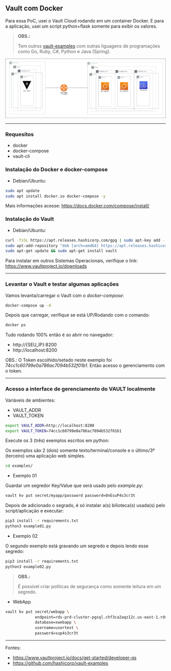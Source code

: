 ## Vault com Docker

Para essa PoC, usei o Vault Cloud rodando em um container Docker. E para a aplicação, usei um script python+flask somente para exibir os valores.


>**OBS.:**
>
>Tem outros [vault-examples](https://github.com/hashicorp/vault-examples) com outras liguagens de programações como Go, Ruby, C#, Python e Java (Spring).


![Vault com VPC-Perring](https://github.com/roanfranklin/docker-vault/raw/main/imagens/Vault-Cloud.jpg)


---

### Requesitos

- docker
- docker-compose
- vault-cli

### Instalação do Docker e docker-compose

- Debian/Ubuntu:

```bash
sudo apt update
sudo apt install docker.io docker-compose -y
```

Mais informações acesse: https://docs.docker.com/compose/install/

### Instalação do Vault

- Debian/Ubuntu:
```bash
curl -fsSL https://apt.releases.hashicorp.com/gpg | sudo apt-key add -
sudo apt-add-repository "deb [arch=amd64] https://apt.releases.hashicorp.com $(lsb_release -cs) main"
sudo apt-get update && sudo apt-get install vault
```

Para instalar em outros Sistemas Operacionais, verifique o link: https://www.vaultproject.io/downloads

---

### Levantar o Vault e testar algumas aplicações

Vamos levanta/carregar o Vault com o *docker-compose*:

```bash
docker-compose up -d
```

Depois que carregar, verifique se está UP/Rodando com o comando:

```bash
docker ps
```

Tudo rodando 100% então é so abrir no navegador:

- http://{SEU_IP}:8200
- http://localhost:8200

OBS.: O Token escolhido/setado neste exemplo foi *74cc1c60799e0a786ac7094b532f01b1*. Então acesso o gerenciamento com o token.

---

### Acesso a interface de gerenciamento do VAULT localmente

Variáveis de ambientes:
  - VAULT_ADDR
  - VAULT_TOKEN

```bash
export VAULT_ADDR=http://localhost:8200
export VAULT_TOKEN=74cc1c60799e0a786ac7094b532f01b1
```


Execute os 3 (três) exemplos escritos em python:

Os exemplos são 2 (dois) somente texto/terminal/console e o último/3º (terceiro) uma aplicação web simples.
  
```bash
cd examples/
```

- Exemplo 01

Guardar um segredor Key/Value que será usado pelo *example.py*:
```bash
vault kv put secret/myapp/password password=OnEsuP4s3cr3t
```

Depois de adicionado o segrado, é só instalar a(s) bilioteca(s) usada(s) pelo script/aplicação e executar:
```bash
pip3 install -r requirements.txt
python3 example01.py
```

- Exemplo 02

O segundo exemplo está gravando um segredo e depois lendo esse segredo:
```bash
pip3 install -r requirements.txt
python3 example02.py
```

>**OBS.:**
>
>É possível criar politicas de segurança como somente leitura em um segredo.


- WebApp

```bash
vault kv put secret/webapp \
             endpoint=rds-prd-cluster-pgsql.chf3ca2aqz12c.us-east-1.rds.amazonaws.com \
             database=xwebapp \
             username=usertest \
             password=sup4s3cr3t
```

---

Fontes:
- https://www.vaultproject.io/docs/get-started/developer-qs
- https://github.com/hashicorp/vault-examples